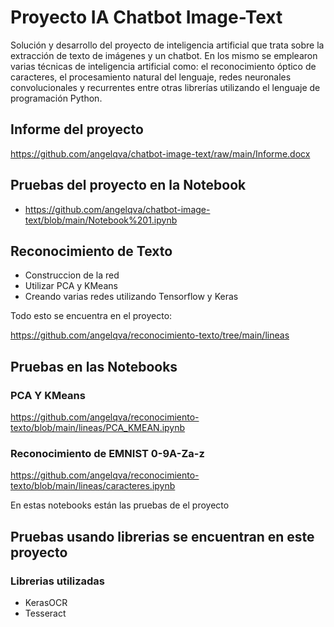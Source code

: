 # Proyecto IA Chatbot Image-Text

Solución y desarrollo del proyecto de inteligencia artificial que trata sobre la extracción de texto de imágenes y un chatbot. En los mismo se emplearon varias técnicas de inteligencia artificial como: el reconocimiento óptico de caracteres, el procesamiento natural del lenguaje, redes neuronales convolucionales y recurrentes entre otras librerías utilizando el lenguaje de programación Python.

## Informe del proyecto

https://github.com/angelqva/chatbot-image-text/raw/main/Informe.docx

## Pruebas del proyecto en la Notebook

* https://github.com/angelqva/chatbot-image-text/blob/main/Notebook%201.ipynb

## Reconocimiento de Texto

* Construccion de la red
* Utilizar PCA y KMeans
* Creando varias redes utilizando Tensorflow y Keras

Todo esto se encuentra en el proyecto:

https://github.com/angelqva/reconocimiento-texto/tree/main/lineas

## Pruebas en las Notebooks

### PCA Y KMeans
https://github.com/angelqva/reconocimiento-texto/blob/main/lineas/PCA_KMEAN.ipynb

### Reconocimiento de EMNIST 0-9A-Za-z
https://github.com/angelqva/reconocimiento-texto/blob/main/lineas/caracteres.ipynb

En estas notebooks están las pruebas de el proyecto

## Pruebas usando librerias se encuentran en este proyecto

### Librerias utilizadas

* KerasOCR
* Tesseract
